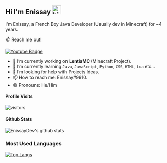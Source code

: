 
## Hi I'm Enissay <img src="https://user-images.githubusercontent.com/1303154/88677602-1635ba80-d120-11ea-84d8-d263ba5fc3c0.gif" width="28px" alt="hi">

I'm Enissay, a French Boy Java Developer (Usually dev in Minecraft) for ~4 years.

:mailbox: Reach me out!

[![Youtube Badge](https://img.shields.io/badge/-Enissay-e74c3c?style=flat&labelColor=e74c3c&logo=youtube&logoColor=white)](https://www.youtube.com/channel/UC4_NXduuhsI7qfSVqNUoPlQ/videos)

- 🔭 I’m currently working on **LentiaMC** (Minecraft Project).
- 🌱 I’m currently learning `Java`, `JavaScript`, `Python`, `CSS`, `HTML`, `Lua` etc...
- 🤔 I’m looking for help with Projects Ideas.
- 📫 How to reach me: Enissay#9910.
- 😄 Pronouns: He/Him

#### Profile Visits 

![visitors](https://visitor-badge.glitch.me/badge?page_id=EnissayDev)

#### Github Stats

![EnissayDev's github stats](https://github-readme-stats.vercel.app/api?username=EnissayDev&count_private=true&theme=tokyonight&hide=contribs,prs)
<br>
### Most Used Languages

[![Top Langs](https://github-readme-stats.vercel.app/api/top-langs/?username=EnissayDev&langs_count=8?theme=dark)](https://github.com/EnissayDev/EnissayDev)

<!--
**EnissayDev/EnissayDev** is a ✨ _special_ ✨ repository because its `README.md` (this file) appears on your GitHub profile.

Here are some ideas to get you started:

- 🔭 I’m currently working on ...
- 🌱 I’m currently learning ...
- 👯 I’m looking to collaborate on ...
- 🤔 I’m looking for help with ...
- 💬 Ask me about ...
- 📫 How to reach me: ...
- 😄 Pronouns: ...
- ⚡ Fun fact: ...
-->
